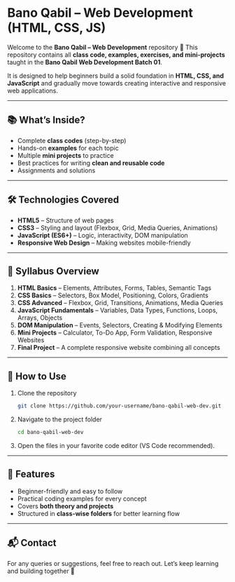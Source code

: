 # Bano Qabil – Web Development (HTML, CSS, JS)

Welcome to the **Bano Qabil – Web Development** repository 🎉
This repository contains all **class code, examples, exercises, and mini-projects** taught in the **Bano Qabil Web Development Batch 01**.

It is designed to help beginners build a solid foundation in **HTML, CSS, and JavaScript** and gradually move towards creating interactive and responsive web applications.

---

## 📚 What’s Inside?

* Complete **class codes** (step-by-step)
* Hands-on **examples** for each topic
* Multiple **mini projects** to practice
* Best practices for writing **clean and reusable code**
* Assignments and solutions

---

## 🛠️ Technologies Covered

* **HTML5** – Structure of web pages
* **CSS3** – Styling and layout (Flexbox, Grid, Media Queries, Animations)
* **JavaScript (ES6+)** – Logic, interactivity, DOM manipulation
* **Responsive Web Design** – Making websites mobile-friendly

---

## 📖 Syllabus Overview

1. **HTML Basics** – Elements, Attributes, Forms, Tables, Semantic Tags
2. **CSS Basics** – Selectors, Box Model, Positioning, Colors, Gradients
3. **CSS Advanced** – Flexbox, Grid, Transitions, Animations, Media Queries
4. **JavaScript Fundamentals** – Variables, Data Types, Functions, Loops, Arrays, Objects
5. **DOM Manipulation** – Events, Selectors, Creating & Modifying Elements
6. **Mini Projects** – Calculator, To-Do App, Form Validation, Responsive Websites
7. **Final Project** – A complete responsive website combining all concepts

---

## 🚀 How to Use

1. Clone the repository

   ```bash
   git clone https://github.com/your-username/bano-qabil-web-dev.git
   ```
2. Navigate to the project folder

   ```bash
   cd bano-qabil-web-dev
   ```
3. Open the files in your favorite code editor (VS Code recommended).

---

## 🌟 Features

* Beginner-friendly and easy to follow
* Practical coding examples for every concept
* Covers **both theory and projects**
* Structured in **class-wise folders** for better learning flow

---

## 📬 Contact

For any queries or suggestions, feel free to reach out.
Let’s keep learning and building together 🚀
